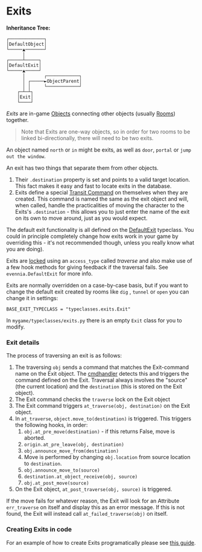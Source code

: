# Exits

**Inheritance Tree:** 
```
┌─────────────┐
│DefaultObject│
└─────▲───────┘
      │
┌─────┴─────┐
│DefaultExit│
└─────▲─────┘
      │       ┌────────────┐
      │ ┌─────►ObjectParent│
      │ │     └────────────┘
    ┌─┴─┴┐
    │Exit│
    └────┘
```

*Exits* are in-game [Objects](./Objects.md) connecting other objects (usually [Rooms](./Rooms.md)) together. 

> Note that Exits are one-way objects, so in order for two rooms to be linked bi-directionally, there will need to be two exits.

An object named `north` or `in` might be exits, as well as `door`, `portal` or `jump out the window`. 

An exit has two things that separate them from other objects. 
1. Their `.destination` property is set and points to a valid target location. This fact makes it easy and fast to locate exits in the database. 
2. Exits define a special [Transit Command](./Commands.md) on themselves when they are created. This command is named the same as the exit object and will, when called, handle the practicalities of moving the character to the Exits's `.destination` - this allows you to just enter the name of the exit on its own to move around, just as you would expect.

The default exit functionality is all defined on the [DefaultExit](DefaultExit) typeclass. You could in principle completely change how exits work in your game by overriding this - it's not recommended though, unless you really know what you are doing). 

Exits are [locked](./Locks.md) using an `access_type` called *traverse* and also make use of a few hook methods for giving feedback if the traversal fails.  See `evennia.DefaultExit` for more info. 

Exits are normally overridden on a case-by-case basis, but if you want to change the default exit created by rooms like `dig` ,  `tunnel` or `open` you can change it in settings:

    BASE_EXIT_TYPECLASS = "typeclasses.exits.Exit"

In `mygame/typeclasses/exits.py` there is an empty `Exit` class for you to modify.

### Exit details 

The process of traversing an exit is as follows:

1. The traversing `obj` sends a command that matches the Exit-command name on the Exit object. The [cmdhandler](./Commands.md) detects this and triggers the command defined on the Exit. Traversal always involves the "source" (the current location) and the `destination` (this is stored on the Exit object).
1. The Exit command checks the `traverse` lock on the Exit object
1. The Exit command triggers `at_traverse(obj, destination)` on the Exit object.
1. In `at_traverse`, `object.move_to(destination)` is triggered. This triggers the following hooks, in order:
    1. `obj.at_pre_move(destination)` - if this returns False, move is aborted.
    1. `origin.at_pre_leave(obj, destination)`
    1. `obj.announce_move_from(destination)`
    1. Move is performed by changing `obj.location` from source location to `destination`.
    1. `obj.announce_move_to(source)`
    1. `destination.at_object_receive(obj, source)`
    1. `obj.at_post_move(source)`
1. On the Exit object, `at_post_traverse(obj, source)` is triggered.

If the move fails for whatever reason, the Exit will look for an Attribute `err_traverse` on itself and display this as an error message. If this is not found, the Exit will instead call `at_failed_traverse(obj)` on itself. 

### Creating Exits in code

For an example of how to create Exits programatically please see [this guide](../Howtos/Beginner-Tutorial/Part1/Beginner-Tutorial-Creating-Things.md#linking-exits-and-rooms-in-code).
